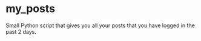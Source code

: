 # my_posts
Small Python script that gives you all your posts that you have logged in the past 2 days.
